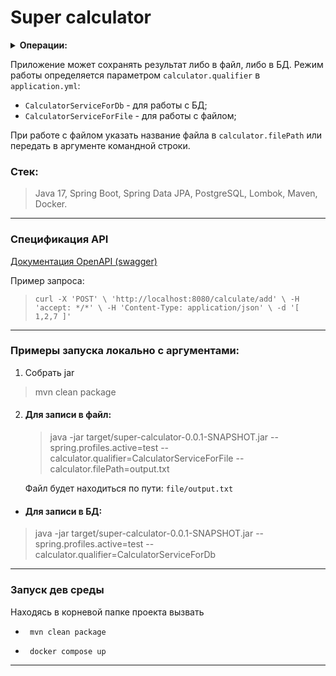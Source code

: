 # **Super calculator**
<details><summary><strong>Операции:</strong></summary>

1) Сложение 2х и более чисел
2) Умножение 2х и более чисел
3) Умножение первых 2х чисел и сложение с 3м числом
4) Вычитание из первого числа последующих
5) Деление первого числа на последующие

</details>

Приложение может сохранять результат либо в файл, либо в БД.
Режим работы определяется параметром `calculator.qualifier` в `application.yml`:
- `CalculatorServiceForDb` - для работы с БД;
- `CalculatorServiceForFile` - для работы с файлом;

При работе с файлом указать название файла в `calculator.filePath` или передать в аргументе командной строки.


### Стек:

> Java 17, Spring Boot, Spring Data JPA, PostgreSQL, Lombok, Maven, Docker.

---

### Спецификация API

[Документация OpenAPI (swagger)](http://localhost:8080/swagger-ui.html)

Пример запроса:
>`curl -X 'POST' \
>'http://localhost:8080/calculate/add' \
>-H 'accept: */*' \
>-H 'Content-Type: application/json' \
>-d '[
>1,2,7
>]'`

---

### Примеры запуска локально с аргументами:
1) Собрать jar     
> mvn clean package

2) #### Для записи в файл:
      > java -jar target/super-calculator-0.0.1-SNAPSHOT.jar  --spring.profiles.active=test --calculator.qualifier=CalculatorServiceForFile --calculator.filePath=output.txt
       
      Файл будет находиться по пути: `file/output.txt`

- #### Для записи в БД:
>  java -jar target/super-calculator-0.0.1-SNAPSHOT.jar  --spring.profiles.active=test --calculator.qualifier=CalculatorServiceForDb
---

### Запуск дев среды

Находясь в корневой папке проекта вызвать

-      mvn clean package

-      docker compose up

---
